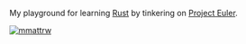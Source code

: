 My playground for learning [Rust](https://www.rust-lang.org/) by tinkering on [Project Euler](https://projecteuler.net/).

[![mmattrw](https://projecteuler.net/profile/mmattrw.png)](https://projecteuler.net/progress=mmattrw)
